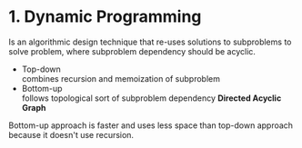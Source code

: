 # 1. Dynamic Programming
Is an algorithmic design technique that re-uses solutions to subproblems to solve problem, where subproblem dependency should be acyclic.

* Top-down  
combines recursion and memoization of subproblem
* Bottom-up  
follows topological sort of subproblem dependency **Directed Acyclic Graph**

Bottom-up approach is faster and uses less space than top-down approach because it doesn't use recursion.
